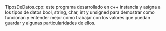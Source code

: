 TiposDeDatos.cpp: este programa desarrollado en c++ instancia y asigna a los tipos de datos bool, string, char, int y unsigned para demostrar como funcionan y entender mejor cómo trabajar con los valores que puedan guardar y algunas particularidades de ellos.
